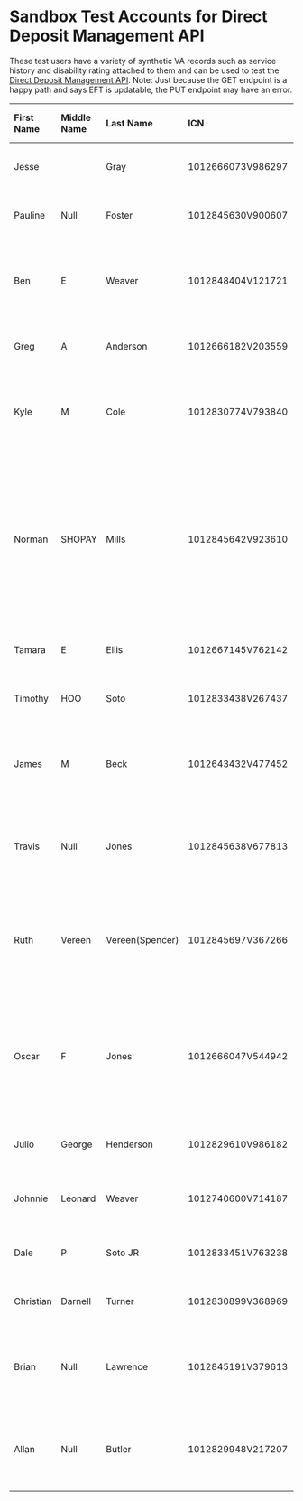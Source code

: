# Sandbox Test Accounts for Direct Deposit Management API

These test users have a variety of synthetic VA records such as service history and disability rating attached to them and can be used to test the [Direct Deposit Management API](https://github.com/department-of-veterans-affairs/lighthouse-direct-deposit-management).
Note: Just because the GET endpoint is a happy path and says EFT is updatable, the PUT endpoint may have an error.

| First Name | Middle Name | Last Name       | ICN               | GET Endpoint Behavior                                                                                                                              | PUT Endpoint Behavior                                                                                                          |
|:-----------|:------------|:----------------|:------------------|:---------------------------------------------------------------------------------------------------------------------------------------------------|--------------------------------------------------------------------------------------------------------------------------------|
| Jesse      |             | Gray            | 1012666073V986297 | Happy Path - Can Update                                                                                                                            | Happy Path - Able to Update - 200 OK                                                                                           |
| Pauline    | Null        | Foster          | 1012845630V900607 | Happy Path - Can Update                                                                                                                            | Happy Path - Able to Update - 200 OK                                                                                           |
| Ben        | E           | Weaver          | 1012848404V121721 | Valid Response - But Cannot Update - mailingAddressExistIndicator and paymentAddressIndicator are false.                                           | 400 Bad Request - "Updating bank information not allowed."                                                                     |
| Greg       | A           | Anderson        | 1012666182V203559 | Happy Path - Can Update                                                                                                                            | Happy Path - Able to Update - 200 OK                                                                                           |
| Kyle       | M           | Cole            | 1012830774V793840 | Valid Response - But Cannot Update - paymentAddressIndicator is false.                                                                             | 400 Bad Request - "Updating bank information not allowed."                                                                     |
| Norman     | SHOPAY      | Mills           | 1012845642V923610 | Happy Path - Can Update                                                                                                                            | 400 Bad Request - "Update Failed: Potential address issue." - Failed because of address issue on backend system during update. |
| Tamara     | E           | Ellis           | 1012667145V762142 | Happy Path - Can Update                                                                                                                            | Happy Path - Able to Update - 200 OK                                                                                           |
| Timothy    | HOO         | Soto            | 1012833438V267437 | Happy Path - Can Update                                                                                                                            | Happy Path - Able to Update - 200 OK                                                                                           |
| James      | M           | Beck            | 1012643432V477452 | Valid Response - But Cannot Update - indentityIndicator, indexIndicator, mailingAddressExistIndicator, and noFiduciaryAssignedIndicator are false. | 400 Bad Request - "Updating bank information not allowed."                                                                     |
| Travis     | Null        | Jones           | 1012845638V677813 | Valid Response - But Cannot Update - noBdnPaymentsIndicator is false.                                                                              | 400 Bad Request - "Updating bank information not allowed."                                                                     |
| Ruth       | Vereen      | Vereen(Spencer) | 1012845697V367266 | Happy Path - Can Update                                                                                                                            | 400 Bad Request - "Update Failed: Routing number related to potential fraud"                                                   |
| Oscar      | F           | Jones           | 1012666047V544942 | Happy Path - Can Update                                                                                                                            | 400 Bad Request - "Update Failed: Flashes on record. Routing number related to potential fraud."                               |
| Julio      | George      | Henderson       | 1012829610V986182 | Happy Path - Can Update                                                                                                                            | Happy Path - Able to Update - 200 OK                                                                                           |
| Johnnie    | Leonard     | Weaver          | 1012740600V714187 | Happy Path - Can Update                                                                                                                            | 400 Bad Request - "Update Failed: GUIE50022"                                                                                   |
| Dale       | P           | Soto JR         | 1012833451V763238 | Happy Path - Can Update                                                                                                                            | Happy Path - Able to Update - 200 OK                                                                                           |
| Christian  | Darnell     | Turner          | 1012830899V368969 | Happy Path - Can Update                                                                                                                            | Happy Path - Able to Update - 200 OK                                                                                           |
| Brian      | Null        | Lawrence        | 1012845191V379613 | Happy Path - Can Update                                                                                                                            | 400 Bad Request - "Update Failed: Invalid Routing Number"                                                                      |
| Allan      | Null        | Butler          | 1012829948V217207 | Valid Response - But Cannot Update - noBdnPaymentsIndicator is false.                                                                              | 400 Bad Request - "Updating bank information not allowed."                                                                     |
